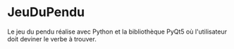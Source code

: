 # JeuDuPendu
Le jeu du pendu réalise avec Python et la bibliothèque PyQt5 où l'utilisateur doit deviner le verbe à trouver.

